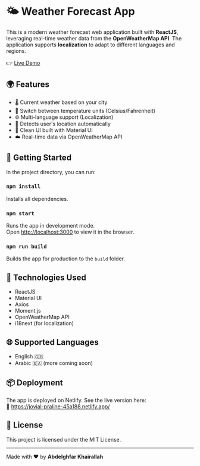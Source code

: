 # 🌤️ Weather Forecast App

This is a modern weather forecast web application built with **ReactJS**, leveraging real-time weather data from the **OpenWeatherMap API**. The application supports **localization** to adapt to different languages and regions.

👉 [Live Demo](https://jovial-praline-45a188.netlify.app/)

## 🌍 Features

- 🌡️ Current weather based on your city  
- 🔄 Switch between temperature units (Celsius/Fahrenheit)  
- 🌐 Multi-language support (Localization)  
- 📍 Detects user's location automatically  
- 🧭 Clean UI built with Material UI  
- ☁️ Real-time data via OpenWeatherMap API  

## 🚀 Getting Started

In the project directory, you can run:

### `npm install`

Installs all dependencies.

### `npm start`

Runs the app in development mode.  
Open [http://localhost:3000](http://localhost:3000) to view it in the browser.

### `npm run build`

Builds the app for production to the `build` folder.

## 🔧 Technologies Used

- ReactJS  
- Material UI  
- Axios  
- Moment.js  
- OpenWeatherMap API  
- i18next (for localization)  

## 🌐 Supported Languages

- English 🇬🇧  
- Arabic 🇸🇦 (more coming soon)

## 📦 Deployment

The app is deployed on Netlify. See the live version here:  
🔗 https://jovial-praline-45a188.netlify.app/

## 📄 License

This project is licensed under the MIT License.

---

Made with ❤️ by **Abdelghfar Khairallah**
